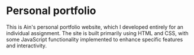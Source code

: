 # Personal portfolio
This is Ain's personal portfolio website, which I developed entirely for an individual assignment. The site is built primarily using HTML and CSS, with some JavaScript functionality implemented to enhance specific features and interactivity.
